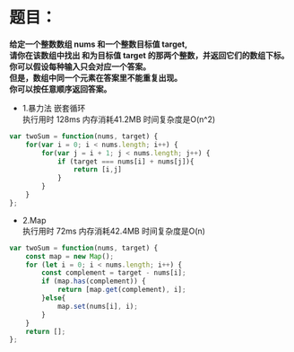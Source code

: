 # 题目：
**给定一个整数数组 nums 和一个整数目标值 target,  
请你在该数组中找出 和为目标值 target  的那两个整数，并返回它们的数组下标。  
你可以假设每种输入只会对应一个答案。  
但是，数组中同一个元素在答案里不能重复出现。  
你可以按任意顺序返回答案。**

* 1.暴力法 嵌套循环  
执行用时 128ms 内存消耗41.2MB 时间复杂度是O(n^2)
```javascript
var twoSum = function(nums, target) {
    for(var i = 0; i < nums.length; i++) {
        for(var j = i + 1; j < nums.length; j++) {
            if (target === nums[i] + nums[j]){
                return [i,j]
            }
        }
    }
};
```

* 2.Map  
执行用时 72ms 内存消耗42.4MB 时间复杂度是O(n)
```javascript
var twoSum = function(nums, target) {
    const map = new Map();
    for (let i = 0; i < nums.length; i++) {
        const complement = target - nums[i];
        if (map.has(complement)) {
            return [map.get(complement), i];
        }else{
            map.set(nums[i], i);
        }
    }
    return [];
};
```


